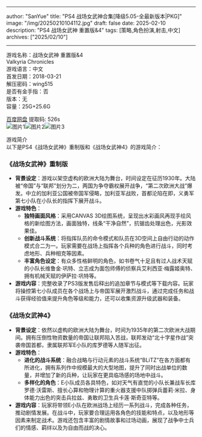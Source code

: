 
---
author: "SanYue"
title: "PS4 战场女武神合集[降级5.05-全最新版本|PKG]"
image: "/img/20250210104112.jpg"
draft: false
date: 2025-02-10
description: "PS4 战场女武神 重置版&4"
tags: [策略,角色扮演,射击,中文]
archives: ["2025/02/10"]

---

游戏名称：战场女武神 重置版&4   
Valkyria Chronicles    
游戏语言：中文  
首发日期：2018-03-21  
解压密码：wing515  
是否有金手指：否  
版本：无   
容量：25G+25.6G

[百度网盘](https://pan.baidu.com/s/1j_miwWvzN5uUMMFQfeb2OQ) 提取码: 526s  
![图片1](/img/26daac.jpg)![图片2](/img/924f69.jpg)![图片3](/img/b92869.jpg)  

游戏简介  
以下是PS4《战场女武神》重制版和《战场女武神4》的游戏简介：

### 《战场女武神》重制版
- **背景设定**：游戏以架空虚构的欧洲大陆为舞台，时间设定在征历1930年。大陆被“帝国”与“联邦”划分为二，两国为争夺霸权展开战争，“第二次欧洲大战”爆发。中立的加利亚公国被帝国军侵略，加利亚军战败，首都沦陷在即，义勇军第七小队在小队长的指挥下展开战斗。
- **游戏特色**：
    - **独特画面风格**：采用CANVAS 3D绘图系统，呈现出水彩画风再现手绘风格的新绘图方法，画面独特，线条“干净自然”，抗锯齿处理出色，光影效果佳。
    - **创新战斗系统**：将指挥队员的命令模式和队员在3D空间上自由行动的动作模式合二为一。玩家需要在战场上指挥各个兵种的角色进行战斗，同时考虑地形、兵种相克等因素。
    - **丰富角色设定**：有众多性格鲜明的角色，如书卷气十足且有过人战术天赋的小队长维鲁金·巩特、立志成为面包师傅的侦察兵艾利西亚·梅露姬奥特、拥有机械天赋的伊萨拉·巩特等。
- **游戏内容**：完整收录了PS3版发售后释出的追加章节与模式等下载内容。玩家将操控第七小队成员在各个战场上与帝国军展开激烈战斗，通过完成任务和战斗获得经验值来提升角色等级和能力，还可以收集资源升级武器和装备。

### 《战场女武神4》
- **背景设定**：依然以虚构的欧洲大陆为舞台，时间为1935年的第二次欧洲大战期间。拥有压倒性物资数量的帝国让联邦陷入苦战，联邦发动“北十字星作战”突袭帝国首都，隶属联邦军E小队的库罗德等人随军出征。
- **游戏特色**：
    - **进化的战斗系统**：融合战略与行动元素的战斗系统“BLiTZ”在各方面都有所进化，拥有系列作中规模最大的大型地图，提升了同时出战单位的数量，并增加了新的兵种，让玩家在更具临场感的场地中战斗。
    - **多样化的角色**：E小队成员各具特色，如对天气有直觉的小队长兼战车长库罗德·沃雷斯、擅长心算和物理计算的重火器支援中队掷弹兵蕾莉·米拉、身体能力出色的突击兵拉兹、勇敢的卫生兵卡莲·斯奇亚特等。
- **游戏内容**：玩家将带领E小队在欧洲战场上经历一系列战斗，完成各种任务，推动剧情发展。在战斗中，玩家要合理运用各角色的技能和特点，以及地形等因素来制定战术。游戏还包含丰富的剧情故事和过场动画，展现了战争中士兵们的情感、羁绊以及为自由而战的决心。
